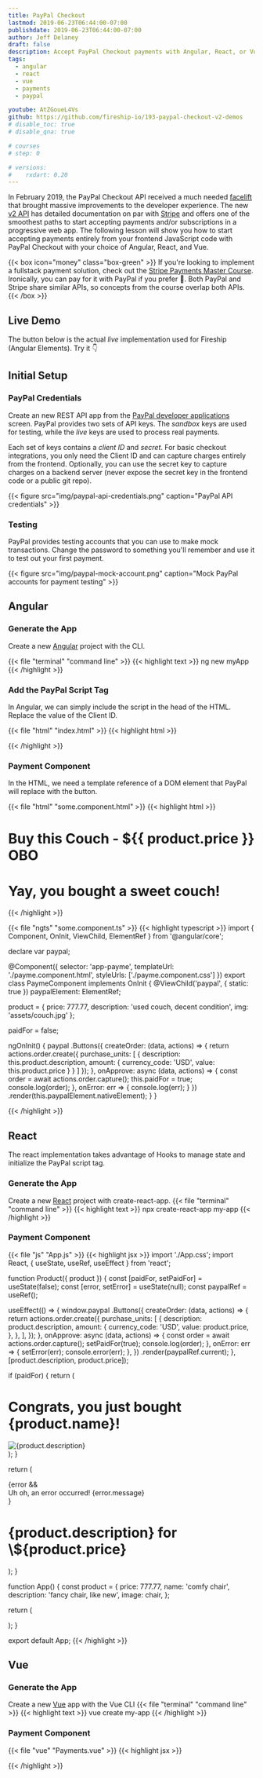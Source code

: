 ```yaml
---
title: PayPal Checkout
lastmod: 2019-06-23T06:44:00-07:00
publishdate: 2019-06-23T06:44:00-07:00
author: Jeff Delaney
draft: false
description: Accept PayPal Checkout payments with Angular, React, or Vue
tags:
  - angular
  - react
  - vue
  - payments
  - paypal

youtube: AtZGoueL4Vs
github: https://github.com/fireship-io/193-paypal-checkout-v2-demos
# disable_toc: true
# disable_qna: true

# courses
# step: 0

# versions:
#    rxdart: 0.20
---
```


In February 2019, the PayPal Checkout API received a much needed
[facelift](https://medium.com/paypal-engineering/launch-v2-paypal-checkout-apis-45435398b987)
that brought massive improvements to the developer experience. The new
[v2 API](https://developer.paypal.com/docs/api/overview/) has detailed
documentation on par with [Stripe](/tags/stripe) and offers one of the smoothest
paths to start accepting payments and/or subscriptions in a progressive web app.
The following lesson will show you how to start accepting payments entirely from
your frontend JavaScript code with PayPal Checkout with your choice of Angular,
React, and Vue.

{{< box icon="money" class="box-green" >}} If you're looking to implement a
fullstack payment solution, check out the
[Stripe Payments Master Course](/courses/stripe). Ironically, you can pay for it
with PayPal if you prefer 🤷. Both PayPal and Stripe share similar APIs, so
concepts from the course overlap both APIs.  
{{< /box >}}

## Live Demo

The button below is the actual _live_ implementation used for Fireship (Angular
Elements). Try it 👇

<product-select class-name="btn btn-lg" product-id="proLifetime" text="Upgrade for Life 🦄🚀"></product-select>
<payment-form></payment-form>

## Initial Setup

### PayPal Credentials

Create an new REST API app from the
[PayPal developer applications](https://developer.paypal.com/developer/applications/)
screen. PayPal provides two sets of API keys. The _sandbox_ keys are used for
testing, while the _live_ keys are used to process real payments.

Each set of keys contains a _client ID_ and _secret_. For basic checkout
integrations, you only need the Client ID and can capture charges entirely from
the frontend. Optionally, you can use the secret key to capture charges on a
backend server (never expose the secret key in the frontend code or a public git
repo).

{{< figure src="img/paypal-api-credentials.png" caption="PayPal API credentials" >}}

### Testing

PayPal provides testing accounts that you can use to make mock transactions.
Change the password to something you'll remember and use it to test out your
first payment.

{{< figure src="img/paypal-mock-account.png" caption="Mock PayPal accounts for payment testing" >}}

## Angular

### Generate the App

Create a new [Angular](https://angular.io/) project with the CLI.

{{< file "terminal" "command line" >}} {{< highlight text >}} ng new myApp
{{< /highlight >}}

### Add the PayPal Script Tag

In Angular, we can simply include the script in the head of the HTML. Replace
the value of the Client ID.

{{< file "html" "index.html" >}} {{< highlight html >}}

<head>

  <!-- ... other stuff -->
  <script
    src="https://www.paypal.com/sdk/js?client-id=YOUR-CLIENT-ID">
  </script>
</head>
{{< /highlight >}}

### Payment Component

In the HTML, we need a template reference of a DOM element that PayPal will
replace with the button.

{{< file "html" "some.component.html" >}} {{< highlight html >}}

<div *ngIf="!paidFor">
  <h1>Buy this Couch - ${{ product.price }} OBO</h1>
</div>

<div *ngIf=paidFor>
  <h1>Yay, you bought a sweet couch!</h1>
</div>

<div #paypal></div>
{{< /highlight >}}

{{< file "ngts" "some.component.ts" >}} {{< highlight typescript >}} import {
Component, OnInit, ViewChild, ElementRef } from '@angular/core';

declare var paypal;

@Component({ selector: 'app-payme', templateUrl: './payme.component.html',
styleUrls: ['./payme.component.css'] }) export class PaymeComponent implements
OnInit { @ViewChild('paypal', { static: true }) paypalElement: ElementRef;

product = { price: 777.77, description: 'used couch, decent condition', img:
'assets/couch.jpg' };

paidFor = false;

ngOnInit() { paypal .Buttons({ createOrder: (data, actions) => { return
actions.order.create({ purchase_units: [ { description:
this.product.description, amount: { currency_code: 'USD', value:
this.product.price } } ] }); }, onApprove: async (data, actions) => { const
order = await actions.order.capture(); this.paidFor = true; console.log(order);
}, onError: err => { console.log(err); } })
.render(this.paypalElement.nativeElement); } }

{{< /highlight >}}

## React

The react implementation takes advantage of Hooks to manage state and initialize
the PayPal script tag.

### Generate the App

Create a new [React](https://reactjs.org/) project with create-react-app.
{{< file "terminal" "command line" >}} {{< highlight text >}} npx
create-react-app my-app {{< /highlight >}}

### Payment Component

{{< file "js" "App.js" >}} {{< highlight jsx >}} import './App.css'; import
React, { useState, useRef, useEffect } from 'react';

function Product({ product }) { const [paidFor, setPaidFor] = useState(false);
const [error, setError] = useState(null); const paypalRef = useRef();

useEffect(() => { window.paypal .Buttons({ createOrder: (data, actions) => {
return actions.order.create({ purchase_units: [ { description:
product.description, amount: { currency_code: 'USD', value: product.price, }, },
], }); }, onApprove: async (data, actions) => { const order = await
actions.order.capture(); setPaidFor(true); console.log(order); }, onError: err
=> { setError(err); console.error(err); }, }) .render(paypalRef.current); },
[product.description, product.price]);

if (paidFor) { return ( <div> <h1>Congrats, you just bought {product.name}!</h1>
<img alt={product.description} src={gif} /> </div> ); }

return ( <div> {error && <div>Uh oh, an error occurred! {error.message}</div>}
<h1> {product.description} for \${product.price} </h1> <div ref={paypalRef} />
</div> ); }

function App() { const product = { price: 777.77, name: 'comfy chair',
description: 'fancy chair, like new', image: chair, };

return ( <div className="App"> <Product product={product} /> </div> ); }

export default App; {{< /highlight >}}

## Vue

### Generate the App

Create a new [Vue](https://vuejs.org/) app with the Vue CLI
{{< file "terminal" "command line" >}} {{< highlight text >}} vue create my-app
{{< /highlight >}}

### Payment Component

{{< file "vue" "Payments.vue" >}} {{< highlight jsx >}} <template>

  <div>
    <div v-if="!paidFor">
      <h1>Buy this Lamp - ${{ product.price }} OBO</h1>

      <p>{{ product.description }}</p>

    </div>

    <div v-if="paidFor">
      <h1>Noice, you bought a beautiful lamp!</h1>
    </div>

    <div ref="paypal"></div>

  </div>
</template>

<script>
// import image from "../assets/lamp.png"
export default {
  name: "HelloWorld",

  data: function() {
    return {
      loaded: false,
      paidFor: false,
      product: {
        price: 777.77,
        description: "leg lamp from that one movie",
        img: "./assets/lamp.jpg"
      }
    };
  },
  mounted: function() {
    const script = document.createElement("script");
    script.src =
      "https://www.paypal.com/sdk/js?client-id=YOUR-CLIENT-ID";
    script.addEventListener("load", this.setLoaded);
    document.body.appendChild(script);
  },
  methods: {
    setLoaded: function() {
      this.loaded = true;
      window.paypal
        .Buttons({
          createOrder: (data, actions) => {
            return actions.order.create({
              purchase_units: [
                {
                  description: this.product.description,
                  amount: {
                    currency_code: "USD",
                    value: this.product.price
                  }
                }
              ]
            });
          },
          onApprove: async (data, actions) => {
            const order = await actions.order.capture();
            this.paidFor = true;
            console.log(order);
          },
          onError: err => {
            console.log(err);
          }
        })
        .render(this.$refs.paypal);
    }
  }
};
</script>

{{< /highlight >}}
